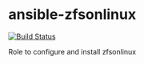 # ansible-zfsonlinux

[![Build Status](https://travis-ci.org/nfaction/ansible-zfsonlinux.svg?branch=master)](https://travis-ci.org/nfaction/ansible-zfsonlinux)

Role to configure and install zfsonlinux
